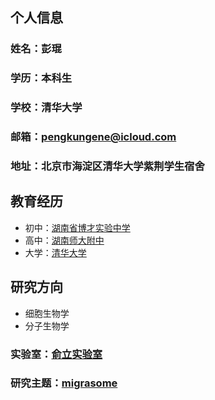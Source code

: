 ## 个人信息
### 姓名：彭琨
### 学历：本科生
### 学校：清华大学
### 邮箱：pengkungene@icloud.com
### 地址：北京市海淀区清华大学紫荆学生宿舍

## 教育经历
- 初中：[湖南省博才实验中学](https://baike.baidu.com/item/湖南师大附中博才实验中学/7488317?fr=aladdin)
- 高中：[湖南师大附中](http://www.hnsdfz.org/index.html)
- 大学：[清华大学](http://www.hnsdfz.org/index.htm)

## 研究方向
- 细胞生物学
- 分子生物学

### 实验室：[俞立实验室](https://liyu-lab-tsinghua.github.io/)

### 研究主题：[migrasome](/zhengjianzhao.jpg)
